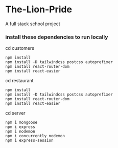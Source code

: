 # The-Lion-Pride
A full stack school project


### install these dependencies to run locally

cd customers

    npm install
    npm install -D tailwindcss postcss autoprefixer
    npm install react-router-dom
    npm install react-easier

cd restaurant

    npm install
    npm install -D tailwindcss postcss autoprefixer
    npm install react-router-dom
    npm install react-easier

cd server

    npm i mongoose
    npm i express
    npm i nodemon
    npm i concurrently nodemon
    npm i express-session